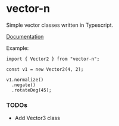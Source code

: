 # vector-n

Simple vector classes written in Typescript.

[Documentation](docs/index.html)

Example:
```
import { Vector2 } from "vector-n";

const v1 = new Vector2(4, 2);

v1.normalize()
  .negate()
  .rotateDeg(45);
```

### TODOs
- Add Vector3 class
